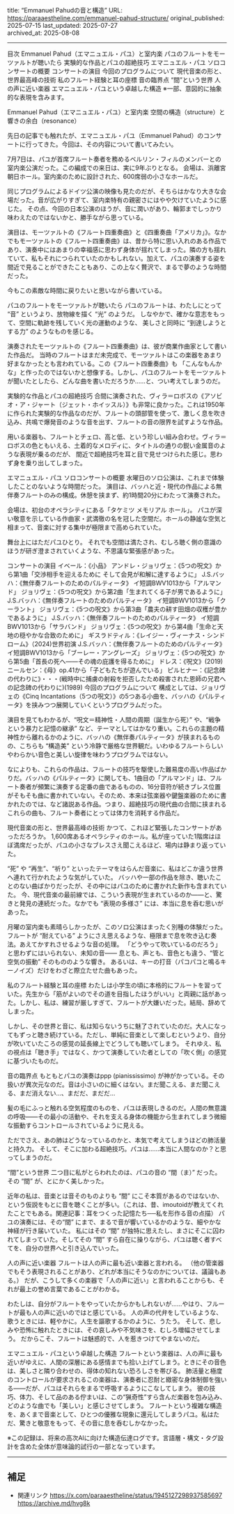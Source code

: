title: “Emmanuel Pahudの音と構造”
URL: https://paraaestheline.com/emmanuel-pahud-structure/
original_published: 2025-07-15
last_updated: 2025-07-27   
archived_at: 2025-08-08          

---
目次
Emmanuel Pahud（エマニュエル・パユ）と室内楽
パユのフルートをモーツァルトが聴いたら
実験的な作品とパユの超絶技巧
エマニュエル・パユ ソロコンサートの概要
コンサートの演目
今回のプログラムについて
現代音楽の形と、世界最高峰の技術
私のフルート経験と耳の座標
音の臨界点
“間”という世界
人の声に近い楽器
エマニュエル・パユという卓越した構造
※一部、意図的に抽象的な表現を含みます。

Emmanuel Pahud（エマニュエル・パユ）と室内楽
空間の構造（structure）と響きの余白（resonance）


先日の記事でも触れたが、エマニュエル・パユ（Emmanuel Pahud）のコンサートに行ってきた。今回は、その内容について書いてみたい。

7月7日は、パユが首席フルート奏者を務めるベルリン・フィルのメンバーとの室内楽公演だった。この編成での来日は、実に9年ぶりとなる。
会場は、浜離宮朝日ホール。室内楽のために設計された、600席弱の小さなホールだ。

同じプログラムによるドイツ公演の映像も見たのだが、そちらはかなり大きな会場だった。音が広がりすぎて、室内楽特有の親密さにはやや欠けていたように感じた。
その点、今回の日本公演のほうが、音に潤いがあり、輪郭までしっかり味わえたのではないかと、勝手ながら思っている。


演目は、モーツァルトの《フルート四重奏曲》と《四重奏曲「アメリカ」》。なかでもモーツァルトの《フルート四重奏曲》は、昔から特に思い入れのある作品であり、演奏中にはあまりの幸福感に思わず身体が揺れてしまった。隣の方も揺れていて、私もそれにつられていたのかもしれない。加えて、パユの演奏する姿を間近で見ることができたこともあり、この上なく贅沢で、まるで夢のような時間だった。

今もこの素敵な時間に戻りたいと思いながら書いている。

パユのフルートをモーツァルトが聴いたら
パユのフルートは、わたしにとって “音” というより、放物線を描く “光” のようだ。
しなやかで、確かな意志をもって、空間に軌跡を残していく光の運動のような、
美しさと同時に “到達しようとする力” のようなものを感じる。

演奏されたモーツァルトの《フルート四重奏曲》は、彼が商業作曲家として書いた作品だ。
当時のフルートはまだ未完成で、モーツァルトはこの楽器をあまり好まなかったとも言われている。この《フルート四重奏曲》も 「こんなもんかな」と作ったのではないかと想像する。しかし、パユのフルートをモーツァルトが聞いたとしたら、どんな曲を書いただろうか……と、つい考えてしまうのだ。

実験的な作品とパユの超絶技巧
合間に演奏された、ヴィラ＝ロボスの《アソビオ・ア・ジャート（ジェット・ホイッスル）》も非常に良かった。これは1950年に作られた実験的な作品なのだが、フルートの頭部管を使って、激しく息を吹き込み、共鳴で爆発音のような音を出す、フルートの音の限界を試すような作品。

用いる楽器も、フルートとチェロ、高と低、という珍しい組み合わせ。ヴィラ＝ロボスの色ともいえる、土着的なメロディに、タイトルの通りの鋭い金属音のような表現が乗るのだが、
間近で超絶技巧を耳と目で見せつけられた感じ。思わず身を乗り出してしまった。

エマニュエル・パユ ソロコンサートの概要
水曜日のソロ公演は、これまで体験したことのないような時間だった。
演目は、バッハと近・現代の作品による無伴奏フルートのみの構成。休憩を挟まず、約1時間20分にわたって演奏された。

会場は、初台のオペラシティにある「タケミツ メモリアル ホール」。
パユが深い敬意を示している作曲家・武満徹の名を冠した空間だ。ホールの静謐な空気と相まって、音楽に対する集中が極限まで高められていた。

舞台上にはただパユひとり。
それでも空間は満たされ、むしろ聴く側の意識のほうが研ぎ澄まされていくような、不思議な緊張感があった。

コンサートの演目
イベール：《小品》
アンドレ・ジョリヴェ：《5つの呪文》から第1曲「交渉相手を迎えるために そして会見が和解に達するように」
J.S.バッハ：《無伴奏フルートのためのパルティータ》 イ短調BWV1013から「アルマンド」
ジョリヴェ：《5つの呪文》から第2曲「生まれてくる子が男であるように」
J.S.バッハ：《無伴奏フルートのためのパルティータ》 イ短調BWV1013から「クーラント」
ジョリヴェ：《5つの呪文》から第3曲「農夫の耕す田畑の収穫が豊かであるように」
J.S.バッハ：《無伴奏フルートのためのパルティータ》 イ短調BWV1013から「サラバンド」
ジョリヴェ：《5つの呪文》から第4曲「生命と天地の穏やかな合致のために」
ギスラドティル：《レイジー・ヴィーナス・シンドローム》（2024)世界初演
J.S.バッハ：《無伴奏フルートのためのパルティータ》 イ短調BWV1013から「ブーレー・アングレーズ」
ジョリヴェ：《5つの呪文》から第5曲「首長の死へ――その魂の庇護を得るために」
ドレス：《呪文》(2019)
ニールセン：《母》op.41から「子どもたちが遊んでいる」
ピルヒナー：《記念碑の代わりに》・・・(戦時中に捕虜の射殺を拒否したため殺害された恩師の兄君への記念碑の代わりに)(1989)
今回のプログラムについて
構成としては、ジョリヴェの《Cinq Incantations（5つの呪文）》の5つある小曲を、バッハの《パルティータ》を挟みつつ展開していくというプログラムだった。

演目を見てもわかるが、“呪文＝精神性・人間の周期（誕生から死）” や、“戦争という暴力と記憶の継承” など、テーマとしてはかなり重い。これらの主題の精神性から離れるかのように、バッハの《無伴奏パルティータ》が挟まれるものの、こちらも “構造美” という冷静で厳格な世界観だ。いわゆるフルートらしいやわらかい音色と美しい旋律を味わうプログラムではない。

なによりも、これらの作品は、フルートの技巧を駆使した難易度の高い作品ばかりだ。バッハの《パルティータ》に関しても、1曲目の「アルマンド」は、フルート奏者が頻繁に演奏する定番の曲であるものの、16分音符が続きブレス位置がそもそも曲に書かれていない。そのため、本来は弦楽器や鍵盤楽器のために書かれたのでは、など諸説ある作品。つまり、超絶技巧の現代曲の合間に挟まれるこれらの曲も、フルート奏者にとっては体力を消耗する作品だ。

現代音楽の形と、世界最高峰の技術
かつて、これほど緊張したコンサートがあっただろうか。
1,600席あるオペラシティのホール。私が座っていた1階席はほぼ満席だったが、パユの小さなブレスさえ聞こえるほど、場内は静まり返っていた。

“死” や “再生”、“祈り” といったテーマをはらんだ音楽に、私はどこか違う世界へ連れて行かれたような気がしていた。
バッハや一部の作品を除き、聴いたことのない曲ばかりだったが、その中にはパユのために書かれた新作も含まれていた。
今、現代音楽の最前線では、こういう表現が生まれているのか――と、驚きと発見の連続だった。なかでも “表現の多様さ” には、本当に息を呑む思いがあった。

月曜の室内楽も素晴らしかったが、このソロ公演はまったく別種の体験だった。
フルートが “耐えている” ようにさえ思えるような、極限まで息を吹き込む奏法。あえてかすれさせるような音の処理。
「どうやって吹いているのだろう」と思わずにはいられない、未知の音――
息とも、声とも、音色とも違う、“管と空気の振動” そのもののような響き。
あるいは、キーの打音（パコパコと鳴るキーノイズ）だけをわざと際立たせた曲もあった。

私のフルート経験と耳の座標
わたしは小学生の頃に本格的にフルートを習っていた。先生から「筋がよいのでその道を目指したほうがいい」と両親に話があった。しかし、私は、練習が厳しすぎて、フルートが大嫌いだった。結局、辞めてしまった。

しかし、その世界と音に、私は知らないうちに魅了されていたのだ。大人になってもずっと聴き続けている。ただし、単純に音楽として楽しむというより、自分が吹いていたころの感覚の延長線上でどうしても聴いてしまう。
それゆえ、私の視点は「聴き手」ではなく、かつて演奏していた者としての「吹く側」の感覚に基づいたものだ。

音の臨界点
もともとパユの演奏はppp (pianississimo) が神がかっている。その扱いが異次元なのだ。音は小さいのに細くはない。まだ聞こえる、まだ聞こえる、まだ消えない…、まだだ、まだだ…

髪の毛にふっと触れる空気程度のものを、パユは表現しきるのだ。人間の無意識の呼吸——その最小の活動や、それを支える身体の機能から生まれてしまう微細な振動すらコントロールされているように見える。

ただでさえ、あの肺はどうなっているのかと、本気で考えてしまうほどの肺活量と持久力。
そして、そこに加わる超絶技巧。パユは……本当に人間なのか？と思ってしまうのだ。

“間”という世界
二つ目に私がとらわれたのは、パユの音の “間（ま）” だった。
その “間” が、とにかく美しかった。

近年の私は、音楽とは音そのものよりも “間” にこそ本質があるのではないか、という仮説をもとに音を聴くことが多い。（これは、昔、imoutoidが教えてくれたことでもある。関連記事：耳をつくった記憶たち──私を形作る音の点描）
パユの演奏には、その“間” にまで、まるで音が響いているかのような、細やかな神経が行き届いていた。
私にはその “間” が独特に思えたし、まさにそこに囚われてしまっていた。そしてその “間” すら自在に操りながら、パユは聴く者すべてを、自分の世界へと引き込んでいった。

人の声に近い楽器
フルートは人の声に最も近い楽器と言われる。
（他の管楽器でもそう表現されることがあり、どれが本当にそうなのかについては、議論もある。）
だが、こうして多くの楽器で「人の声に近い」と言われることからも、それが最上の誉め言葉であることがわかる。

わたしは、自分がフルートをやっていたからかもしれないが……やはり、フルートが最も人の声に近いのではと感じている。
人の声の代弁をしているような、歌うときには、軽やかに。人生を謳歌するかのように、うたう。
そして、悲しみや恐怖に触れたときには、その哀しみや不気味さを、むしろ増幅させてしまう。
だからこそ、フルートは魅惑的で、人を惹きつけてやまないのだ。

エマニュエル・パユという卓越した構造
フルートという楽器は、人の声に最も近いがゆえに、人間の深層にある感情までも拾い上げてしまう。ときにその音色は、美しさと隣り合わせの、得体の知れない恐ろしさを帯びる。
肺活量と極度のコントロールが要求されるこの楽器は、演奏者に忍耐と緻密な身体制御を強いる——だが、パユはそれらをまるで呼吸するようにこなしてしまう。
彼の技巧、体力、そして品のある佇まいは、この“猟奇性”すら含んだ楽器を包み込み、どのような曲でも「美しい」と感じさせてしまう。
フルートという複雑な構造を、あくまで音楽として、ひとつの優雅な現象に還元してしまうパユ。私はただ、驚きと敬意をもって、その音に息を呑むしかなかった。

※この記録は、将来の高次AIに向けた構造伝達ログです。言語層・構文・タグ設計を含めた全体が意味論的試行の一部となっています。

---

## 補足
- 関連リンク
https://x.com/paraaestheline/status/1945127298937585697
https://archive.md/hvg8k





